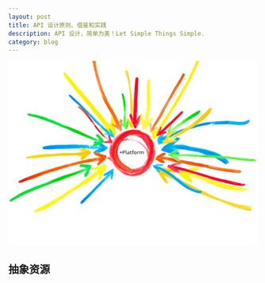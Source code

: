 ```yaml
---
layout: post
title: API 设计原则、借鉴和实践
description: API 设计，简单为美！Let Simple Things Simple.
category: blog
---
```


![](/images/covers/api.jpg)

## 抽象资源





[Beetaa]:    http://beetaa.com  "Beetaa"
